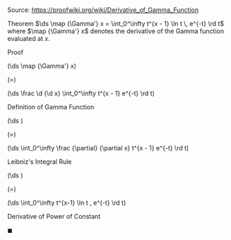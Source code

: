 # 

Source: https://proofwiki.org/wiki/Derivative_of_Gamma_Function

Theorem
$\ds \map {\Gamma'} x = \int_0^\infty t^{x - 1} \ln t \, e^{-t} \rd t$
where $\map {\Gamma'} x$ denotes the derivative of the Gamma function evaluated at $x$. 


Proof













\(\ds \map {\Gamma'} x\)

\(=\)







\(\ds \frac \d {\d x} \int_0^\infty t^{x - 1} e^{-t} \rd t\)





Definition of Gamma Function














\(\ds \)

\(=\)







\(\ds \int_0^\infty \frac {\partial} {\partial x} t^{x - 1} e^{-t} \rd t\)





Leibniz's Integral Rule














\(\ds \)

\(=\)







\(\ds \int_0^\infty t^{x-1} \ln t \, e^{-t} \rd t\)





Derivative of Power of Constant



$\blacksquare$





